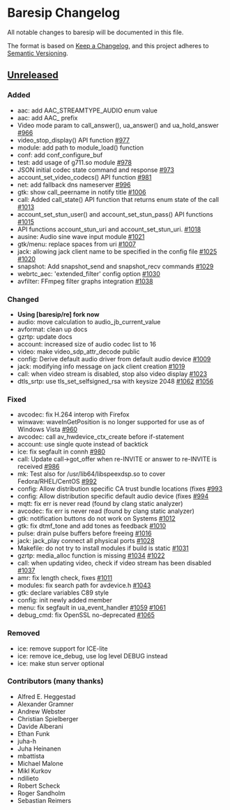 # Baresip Changelog

All notable changes to baresip will be documented in this file.

The format is based on [Keep a Changelog](https://keepachangelog.com/en/1.0.0/),
and this project adheres to [Semantic Versioning](https://semver.org/spec/v2.0.0.html).

## [Unreleased]

### Added

- aac: add AAC_STREAMTYPE_AUDIO enum value
- aac: add AAC_ prefix
- Video mode param to call_answer(), ua_answer() and ua_hold_answer [#966]
- video_stop_display() API function [#977]
- module: add path to module_load() function
- conf: add conf_configure_buf
- test: add usage of g711.so module [#978]
- JSON initial codec state command and response [#973]
- account_set_video_codecs() API function [#981]
- net: add fallback dns nameserver [#996]
- gtk: show call_peername in notify title [#1006]
- call: Added call_state() API function that returns enum state of the call [#1013]
- account_set_stun_user() and account_set_stun_pass() API functions [#1015]
- API functions account_stun_uri and account_set_stun_uri. [#1018]
- ausine: Audio sine wave input module [#1021]
- gtk/menu: replace spaces from uri [#1007]
- jack: allowing jack client name to be specified in the config file [#1025] [#1020]
- snapshot: Add snapshot_send and snapshot_recv commands [#1029]
- webrtc_aec: 'extended_filter' config option [#1030]
- avfilter: FFmpeg filter graphs integration [#1038]

### Changed

- **Using [baresip/re] fork now**
- audio: move calculation to audio_jb_current_value
- avformat: clean up docs
- gzrtp: update docs
- account: increased size of audio codec list to 16
- video: make video_sdp_attr_decode public
- config: Derive default audio driver from default audio device [#1009]
- jack: modifying info message on jack client creation [#1019]
- call: when video stream is disabled, stop also video display [#1023]
- dtls_srtp: use tls_set_selfsigned_rsa with keysize 2048 [#1062] [#1056]

### Fixed

- avcodec: fix H.264 interop with Firefox
- winwave: waveInGetPosition is no longer supported for use as of Windows Vista [#960]
- avcodec: call av_hwdevice_ctx_create before if-statement
- account: use single quote instead of backtick
- ice: fix segfault in connh [#980]
- call: Update call->got_offer when re-INVITE or answer to re-INVITE
  is received [#986]
- mk: Test also for /usr/lib64/libspeexdsp.so to cover Fedora/RHEL/CentOS [#992]
- config: Allow distribution specific CA trust bundle locations (fixes [#993]
- config: Allow distribution specific default audio device (fixes [#994]
- mqtt: fix err is never read (found by clang static analyzer)
- avcodec: fix err is never read (found by clang static analyzer)
- gtk: notification buttons do not work on Systems [#1012]
- gtk: fix dtmf_tone and add tones as feedback [#1010]
- pulse: drain pulse buffers before freeing [#1016]
- jack: jack_play connect all physical ports [#1028]
- Makefile: do not try to install modules if build is static [#1031]
- gzrtp: media_alloc function is missing [#1034] [#1022]
- call: when updating video, check if video stream has been disabled [#1037]
- amr: fix length check, fixes [#1011]
- modules: fix search path for avdevice.h [#1043]
- gtk: declare variables C89 style
- config: init newly added member
- menu: fix segfault in ua_event_handler [#1059] [#1061]
- debug_cmd: fix OpenSSL no-deprecated [#1065]

### Removed

- ice: remove support for ICE-lite
- ice: remove ice_debug, use log level DEBUG instead
- ice: make stun server optional

### Contributors (many thanks)

- Alfred E. Heggestad
- Alexander Gramner
- Andrew Webster
- Christian Spielberger
- Davide Alberani
- Ethan Funk
- juha-h
- Juha Heinanen
- mbattista
- Michael Malone
- Mikl Kurkov
- ndilieto
- Robert Scheck
- Roger Sandholm
- Sebastian Reimers

[#966]: https://github.com/baresip/baresip/pull/966
[#977]: https://github.com/baresip/baresip/pull/977
[#978]: https://github.com/baresip/baresip/pull/978
[#973]: https://github.com/baresip/baresip/pull/973
[#981]: https://github.com/baresip/baresip/pull/981
[#996]: https://github.com/baresip/baresip/pull/996
[#1006]: https://github.com/baresip/baresip/pull/1006
[#1013]: https://github.com/baresip/baresip/pull/1013
[#1015]: https://github.com/baresip/baresip/pull/1015
[#1018]: https://github.com/baresip/baresip/pull/1018
[#1021]: https://github.com/baresip/baresip/pull/1021
[#1007]: https://github.com/baresip/baresip/pull/1007
[#1025]: https://github.com/baresip/baresip/pull/1025
[#1020]: https://github.com/baresip/baresip/pull/1020
[#1029]: https://github.com/baresip/baresip/pull/1029
[#1030]: https://github.com/baresip/baresip/pull/1030
[#1038]: https://github.com/baresip/baresip/pull/1038
[#1009]: https://github.com/baresip/baresip/pull/1009
[#1019]: https://github.com/baresip/baresip/pull/1019
[#1023]: https://github.com/baresip/baresip/pull/1023
[#1062]: https://github.com/baresip/baresip/pull/1062
[#1056]: https://github.com/baresip/baresip/pull/1056
[#960]: https://github.com/baresip/baresip/pull/960
[#980]: https://github.com/baresip/baresip/pull/980
[#986]: https://github.com/baresip/baresip/pull/986
[#992]: https://github.com/baresip/baresip/pull/992
[#993]: https://github.com/baresip/baresip/pull/993
[#994]: https://github.com/baresip/baresip/pull/994
[#1012]: https://github.com/baresip/baresip/pull/1012
[#1010]: https://github.com/baresip/baresip/pull/1010
[#1016]: https://github.com/baresip/baresip/pull/1016
[#1028]: https://github.com/baresip/baresip/pull/1028
[#1031]: https://github.com/baresip/baresip/pull/1031
[#1034]: https://github.com/baresip/baresip/pull/1034
[#1022]: https://github.com/baresip/baresip/pull/1022
[#1037]: https://github.com/baresip/baresip/pull/1037
[#1011]: https://github.com/baresip/baresip/pull/1011
[#1043]: https://github.com/baresip/baresip/pull/1043
[#1059]: https://github.com/baresip/baresip/pull/1059
[#1061]: https://github.com/baresip/baresip/pull/1061
[#1065]: https://github.com/baresip/baresip/pull/1065

[Unreleased]: https://github.com/baresip/baresip/compare/v0.6.6...HEAD
